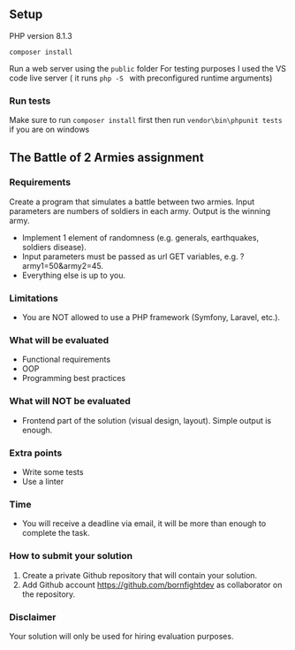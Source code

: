 ## Setup
PHP version 8.1.3
```
composer install
```
Run a web server using the `public` folder
For testing purposes I used the VS code live server ( it runs `php -S ` with
preconfigured runtime arguments)

### Run tests
Make sure to run `composer install` first
then run `vendor\bin\phpunit tests` if you are on windows

## The Battle of 2 Armies assignment
### Requirements
Create a program that simulates a battle between two armies.
Input parameters are numbers of soldiers in each army.
Output is the winning army.
- Implement 1 element of randomness (e.g. generals, earthquakes, soldiers disease).
- Input parameters must be passed as url GET variables, e.g. ?army1=50&army2=45.
- Everything else is up to you.

### Limitations
- You are NOT allowed to use a PHP framework (Symfony, Laravel, etc.).

### What will be evaluated
- Functional requirements
- OOP
- Programming best practices

### What will NOT be evaluated
- Frontend part of the solution (visual design, layout). Simple output is enough.

### Extra points
- Write some tests
- Use a linter
### Time
- You will receive a deadline via email, it will be more than enough to complete the task.

### How to submit your solution
1. Create a private Github repository that will contain your solution.
2. Add Github account https://github.com/bornfightdev as collaborator on the repository.

### Disclaimer
Your solution will only be used for hiring evaluation purposes.